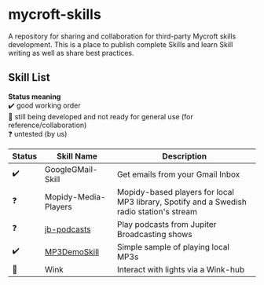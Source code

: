 # mycroft-skills
A repository for sharing and collaboration for third-party Mycroft skills  
development.  This is a place to publish complete Skills and learn Skill  
writing as well as share best practices.

## Skill List

**Status meaning**  
:heavy_check_mark: good working order  
:construction:     still being developed and not ready for general use (for reference/collaboration)  
:question:         untested (by us)


| Status              | Skill Name           | Description                           |  
| ------------------- | -------------------- | ------------------------------------- |  
| :heavy_check_mark:  | GoogleGMail-Skill    | Get emails from your Gmail Inbox      |  
| :question:          | Mopidy-Media-Players | Mopidy-based players for local MP3 library, Spotify and a Swedish radio station's stream |
| :question:          | [jb-podcasts](../../wiki/SKILL-jb-podcasts)  | Play podcasts from Jupiter Broadcasting shows |
| :heavy_check_mark:  | [MP3DemoSkill](../../wiki/SKILL-MP3-Demo)  | Simple sample of playing local MP3s |
| :construction:      | Wink                 | Interact with lights via a Wink-hub   |  



